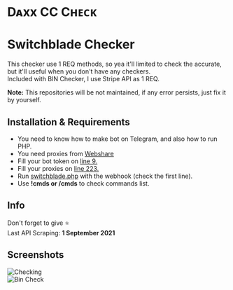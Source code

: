 # Dᴀxx CC Cʜᴇᴄᴋ
# Switchblade Checker
This checker use 1 REQ methods, so yea it'll limited to check the accurate, but it'll useful when you don't have any checkers.  
Included with BIN Checker, I use Stripe API as 1 REQ.
  
**Note:** This repositories will be not maintained, if any error persists, just fix it by yourself.

## Installation & Requirements
- You need to know how to make bot on Telegram, and also how to run PHP.
- You need proxies from [Webshare](https://www.webshare.io/)
- Fill your bot token on [line 9.]()  
- Fill your proxies on [line 223.]()
- Run [switchblade.php]() with the webhook (check the first line).  
- Use **!cmds or /cmds** to check commands list.  

## Info
Don't forget to give ⭐  
Last API Scraping: **1 September 2021**  

## Screenshots
![Checking](https://i.ibb.co/myHK9Dd/swc.png)  
![Bin Check](https://i.ibb.co/GxN3HgS/bn.png)
